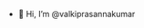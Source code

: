 - 👋 Hi, I’m @valkiprasannakumar

<!---
9014897763/9014897763 is a ✨ special ✨ repository because its `README.md` (this file) appears on your GitHub profile.
You can click the Preview link to take a look at your changes.
--->
